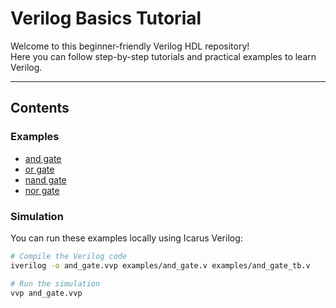 # Verilog Basics Tutorial

Welcome to this beginner-friendly Verilog HDL repository!  
Here you can follow step-by-step tutorials and practical examples to learn Verilog.

---

## Contents

### Examples
- [and gate](gates/and_gate)
- [or gate](../gates/or_gate) 
- [nand gate](../gates/nand_gate)  
- [nor gate](../gates/nor_gate)  
 

### Simulation
You can run these examples locally using Icarus Verilog:

```bash
# Compile the Verilog code
iverilog -o and_gate.vvp examples/and_gate.v examples/and_gate_tb.v

# Run the simulation
vvp and_gate.vvp
